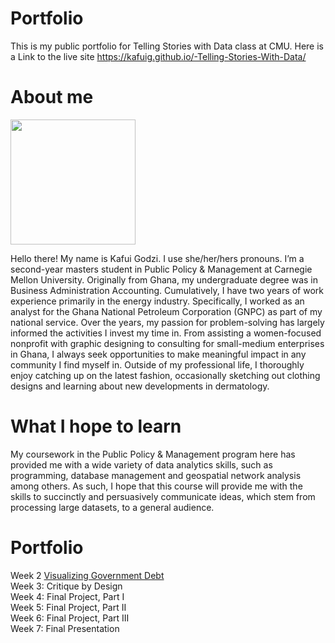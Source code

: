 # Portfolio
This is my public portfolio for Telling Stories with Data class at CMU. Here is a Link to the live site  https://kafuig.github.io/-Telling-Stories-With-Data/

# About me
<img src="https://user-images.githubusercontent.com/98299182/152720382-940b3c8f-b360-42ba-a41a-cd832f9202fd.png" width="200" height="200">

Hello there! My name is Kafui Godzi. I use she/her/hers pronouns. I’m a second-year masters student in Public Policy & Management at Carnegie Mellon University. Originally from Ghana, my undergraduate degree was in Business Administration Accounting. Cumulatively, I have two years of work experience primarily in the energy industry. Specifically, I worked as an analyst for the Ghana National Petroleum Corporation (GNPC) as part of my national service. Over the years, my passion for problem-solving has largely informed the activities I invest my time in. From assisting a women-focused nonprofit with graphic designing to consulting for small-medium enterprises in Ghana, I always seek opportunities to make meaningful impact in any community I find myself in. Outside of my professional life, I thoroughly enjoy catching up on the latest fashion, occasionally sketching out clothing designs and learning about new developments in dermatology.

# What I hope to learn
My coursework in the Public Policy & Management program here has provided me with a wide variety of data analytics skills, such as programming, database management and geospatial network analysis among others. As such, I hope that this course will provide me with the skills to succinctly and persuasively communicate ideas, which stem from processing large datasets, to a general audience.

# Portfolio
Week 2
[Visualizing Government Debt](/dataviz2.md)  
Week 3: Critique by Design  
Week 4: Final Project, Part I   
Week 5: Final Project, Part II  
Week 6: Final Project, Part III   
Week 7: Final Presentation

